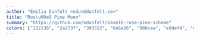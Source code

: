 ```yaml
---
author: "Emilia Dunfelt <edun@dunfelt.se>"
title: "Ros\u00e9 Pine Moon"
summary: "https://github.com/edunfelt/base16-rose-pine-scheme"
colors: ["232136", "2a273f", "393552", "6e6a86", "908caa", "e0def4", "e0def4", "56526e", "eb6f92", "f6c177", "ea9a97", "3e8fb0", "9ccfd8", "c4a7e7", "f6c177", "56526e"]
---
```

